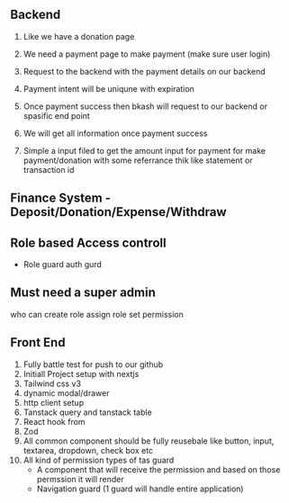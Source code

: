## Backend

1. Like we have a donation page
2. We need a payment page to make payment (make sure user login)
3. Request to the backend with the payment details on our backend
4. Payment intent will be uniqune with expiration
5. Once payment success then bkash will request to our backend or spasific end point
6. We will get all information once payment success

7. Simple a input filed to get the amount input for payment for make payment/donation with some referrance thik like statement or transaction id

## Finance System - Deposit/Donation/Expense/Withdraw

## Role based Access controll

- Role guard auth gurd

## Must need a super admin

who can create role assign role set permission

## Front End

1. Fully battle test for push to our github
2. Initiall Project setup with nextjs
3. Tailwind css v3
4. dynamic modal/drawer
5. http client setup
6. Tanstack query and tanstack table
7. React hook from
8. Zod
9. All common component should be fully reusebale like button, input, textarea, dropdown, check box etc
10. All kind of permission types of tas guard
    - A component that will receive the permission and based on those permssion it will render
    - Navigation guard (1 guard will handle entire application)
